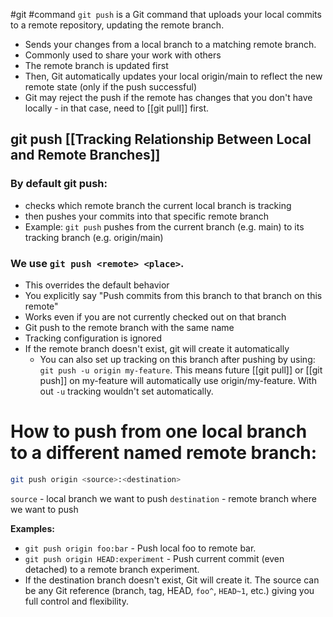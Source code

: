 #git #command
`git push` is a Git command that uploads your local commits to a remote repository, updating the remote branch.

- Sends your changes from a local branch to a matching remote branch.
- Commonly used to share your work with others
- The remote branch is updated first
- Then, Git automatically updates your local origin/main to reflect the new remote state (only  if the push successful)
- Git may reject the push if the remote has changes that you don't have locally - in that case, need to [[git pull]] first.

## git push [[Tracking Relationship Between Local and Remote Branches]]

### By default git push:
- checks which remote branch the current local branch is tracking
- then pushes your commits into that specific remote branch
- Example: `git push` pushes from the current branch (e.g. main) to its tracking branch (e.g. origin/main)
### We use `git push <remote> <place>`.
- This overrides the default behavior 
- You explicitly say "Push commits from this branch to that branch on this remote"
- Works even if you are not currently checked out on that branch
- Git push to the remote branch with the same name
- Tracking configuration is ignored
- If the remote branch doesn't exist, git will create it automatically
	- You can also set up tracking on this branch after pushing by using:  `git push -u origin my-feature`. This means future [[git pull]] or [[git push]] on my-feature will automatically use origin/my-feature. With out `-u` tracking wouldn't set automatically.

# How to push from one local branch to a different named remote branch:
```bash
git push origin <source>:<destination>
```
`source` - local branch we want to push
`destination` - remote branch where we want to push

**Examples:**
- `git push origin foo:bar` - Push local foo to remote bar.
- `git push origin HEAD:experiment` - Push current commit (even detached) to a remote branch experiment.
- If the destination branch doesn't exist, Git will create it.
The source can be any Git reference (branch, tag, HEAD, `foo^`, `HEAD~1`, etc.) giving you full control and flexibility.